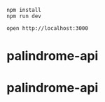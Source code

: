 ```
npm install
npm run dev
```

```
open http://localhost:3000
```
# palindrome-api
# palindrome-api
